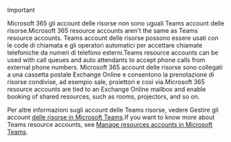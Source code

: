 > [!IMPORTANT]
> <span data-ttu-id="232f3-101">Microsoft 365 gli account delle risorse non sono uguali Teams account delle risorse.</span><span class="sxs-lookup"><span data-stu-id="232f3-101">Microsoft 365 resource accounts aren't the same as Teams resource accounts.</span></span> <span data-ttu-id="232f3-102">Teams account delle risorse possono essere usati con le code di chiamata e gli operatori automatici per accettare chiamate telefoniche da numeri di telefono esterni.</span><span class="sxs-lookup"><span data-stu-id="232f3-102">Teams resource accounts can be used with call queues and auto attendants to accept phone calls from external phone numbers.</span></span> <span data-ttu-id="232f3-103">Microsoft 365 account delle risorse sono collegati a una cassetta postale Exchange Online e consentono la prenotazione di risorse condivise, ad esempio sale, proiettori e così via.</span><span class="sxs-lookup"><span data-stu-id="232f3-103">Microsoft 365 resource accounts are tied to an Exchange Online mailbox and enable booking of shared resources, such as rooms, projectors, and so on.</span></span>
>
> <span data-ttu-id="232f3-104">Per altre informazioni sugli account delle Teams risorse, vedere Gestire gli account [delle risorse in Microsoft Teams](../manage-resource-accounts.md).</span><span class="sxs-lookup"><span data-stu-id="232f3-104">If you want to know more about Teams resource accounts, see [Manage resources accounts in Microsoft Teams](../manage-resource-accounts.md).</span></span>
